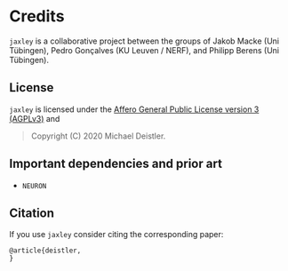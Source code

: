 # Credits

`jaxley` is a collaborative project between the groups of Jakob Macke (Uni Tübingen), Pedro Gonçalves (KU Leuven / NERF), and Philipp Berens (Uni Tübingen).

## License

`jaxley` is licensed under the [Affero General Public License version 3 (AGPLv3)](https://www.gnu.org/licenses/agpl-3.0.html) and

> Copyright (C) 2020 Michael Deistler.


## Important dependencies and prior art

* `NEURON`


## Citation
If you use `jaxley` consider citing the corresponding paper:
```
@article{deistler,
}
```
